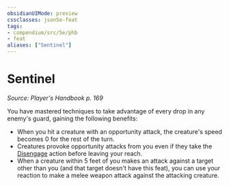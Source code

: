 ```yaml
---
obsidianUIMode: preview
cssclasses: json5e-feat
tags:
- compendium/src/5e/phb
- feat
aliases: ["Sentinel"]
---
```

# Sentinel
*Source: Player's Handbook p. 169*  

You have mastered techniques to take advantage of every drop in any enemy's guard, gaining the following benefits:

- When you hit a creature with an opportunity attack, the creature's speed becomes 0 for the rest of the turn.  
- Creatures provoke opportunity attacks from you even if they take the [Disengage](actions.md#Disengage) action before leaving your reach.  
- When a creature within 5 feet of you makes an attack against a target other than you (and that target doesn't have this feat), you can use your reaction to make a melee weapon attack against the attacking creature.